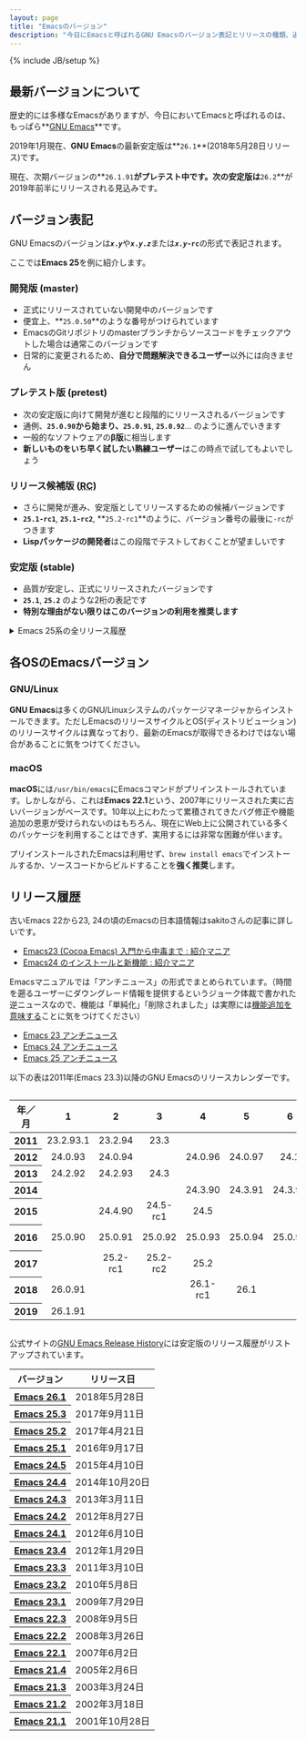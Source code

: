 ```yaml
---
layout: page
title: "Emacsのバージョン"
description: "今日にEmacsと呼ばれるGNU Emacsのバージョン表記とリリースの種類、過去の更新履歴についてまとめます。"
---
```

{% include JB/setup %}

## 最新バージョンについて

歴史的には多様なEmacsがありますが、今日においてEmacsと呼ばれるのは、もっぱら**[GNU Emacs]**です。

2019年1月現在、**GNU Emacs**の最新安定版は**`26.1`**(2018年5月28日リリース)です。

現在、次期バージョンの**`26.1.91`**がプレテスト中です。次の安定版は**`26.2`**が2019年前半にリリースされる見込みです。

[GNU Emacs]: https://ja.wikipedia.org/wiki/GNU_Emacs

## バージョン表記

GNU Emacsのバージョンは<strong><code><var>x</var>.<var>y</var></code></strong>や<strong><code><var>x</var>.<var>y</var>.<var>z</var></code></strong>または<strong><code><var>x</var>.<var>y</var>-rc</code></strong>の形式で表記されます。

ここでは**Emacs 25**を例に紹介します。

### 開発版 (master)

 * 正式にリリースされていない開発中のバージョンです
 * 便宜上、**`25.0.50`**のような番号がつけられています
 * EmacsのGitリポジトリのmasterブランチからソースコードをチェックアウトした場合は通常このバージョンです
 * 日常的に変更されるため、**自分で問題解決できるユーザー**以外には向きません

### プレテスト版 (pretest)
 * 次の安定版に向けて開発が進むと段階的にリリースされるバージョンです
 * 通例、**`25.0.90`**から始まり、**`25.0.91`**, **`25.0.92`**... のように進んでいきます
 * 一般的なソフトウェアの**β版**に相当します
 * **新しいものをいち早く試したい熟練ユーザー**はこの時点で試してもよいでしょう

### リリース候補版 (<abbr title="Release Candidate">RC</abbr>)

 * さらに開発が進み、安定版としてリリースするための候補バージョンです
 * **`25.1-rc1`**, **`25.1-rc2`**, **`25.2-rc1`**のように、バージョン番号の最後に`-rc`がつきます
 * **Lispパッケージの開発者**はこの段階でテストしておくことが望ましいです

### 安定版 (stable)

 * 品質が安定し、正式にリリースされたバージョンです
 * **`25.1`**, **`25.2`** のような2桁の表記です
 * **特別な理由がない限りはこのバージョンの利用を推奨します**

<details><summary>Emacs 25系の全リリース履歴</summary><table class="table"><tr><th>バージョン</th><th>リリース日</th></tr>
<tr class="table-secondary"><td>emacs-25.0.90</td><td><time datetime="2016-01-30">2016年01月30日</time></td></tr>
<tr class="table-secondary"><td>emacs-25.0.91</td><td><time datetime="2016-02-13">2016年02月13日</time></td></tr>
<tr class="table-secondary"><td>emacs-25.0.92</td><td><time datetime="2016-03-02">2016年03月02日</time></td></tr>
<tr class="table-secondary"><td>emacs-25.0.93</td><td><time datetime="2016-04-22">2016年04月22日</time></td></tr>
<tr class="table-secondary"><td>emacs-25.0.94</td><td><time datetime="2016-05-17">2016年05月17日</time></td></tr>
<tr class="table-secondary"><td>emacs-25.0.95</td><td><time datetime="2016-06-11">2016年06月11日</time></td></tr>
<tr class="table-info"><td>emacs-25.1-rc1</td><td><time datetime="2016-07-24">2016年7月24日</time> </td></tr>
<tr class="table-info"><td>emacs-25.1-rc2</td><td><time datetime="2016-08-21">2016年8月21日</time> </td></tr>
<tr class="table-primary"><td>emacs-25.1</td><td><time datetime="2016-09-15">2016年9月15日</time> </td></tr>
<tr class="table-secondary"><td>emacs-25.1.90</td><td><time datetime="2016-11-28">2016年11月28日</time></td></tr>
<tr class="table-secondary"><td>emacs-25.1.91</td><td><time datetime="2016-12-30">2016年12月30日</time></td></tr>
<tr class="table-info"><td>emacs-25.2-rc1</td><td><time datetime="2017-02-03">2017年2月3日</time>  </td></tr>
<tr class="table-info"><td>emacs-25.2-rc2</td><td><time datetime="2017-02-21">2017年2月21日</time> </td></tr>
<tr class="table-primary"><td>emacs-25.2</td><td><time datetime="2017-04-20">2017年4月20日</time> </td></tr>
<tr class="table-primary"><td>emacs-25.3</td><td><time datetime="2017-09-12">2017年09月12日</time></td></tr>
</table>
</details>

##  各OSのEmacsバージョン

### GNU/Linux

**GNU Emacs**は多くのGNU/Linuxシステムのパッケージマネージャからインストールできます。ただしEmacsのリリースサイクルとOS(ディストリビューション)のリリースサイクルは異なっており、最新のEmacsが取得できるわけではない場合があることに気をつけてください。

### macOS

**macOS**には`/usr/bin/emacs`にEmacsコマンドがプリインストールされています。しかしながら、これは**Emacs 22.1**という、2007年にリリースされた実に古いバージョンがベースです。10年以上にわたって累積されてきたバグ修正や機能追加の恩恵が受けられないのはもちろん、現在にWeb上に公開されている多くのパッケージを利用することはできず、実用するには非常な困難が伴います。

プリインストールされたEmacsは利用せず、`brew install emacs`でインストールするか、ソースコードからビルドすることを**強く推奨**します。

## リリース履歴

古いEmacs 22から23, 24の頃のEmacsの日本語情報はsakitoさんの記事に詳しいです。

 * [Emacs23 (Cocoa Emacs) 入門から中毒まで : 紹介マニア](http://sakito.jp/emacs/emacs23.html)
 * [Emacs24 のインストールと新機能 : 紹介マニア](http://sakito.jp/emacs/emacs24.html)

Emacsマニュアルでは「アンチニュース」の形式でまとめられています。（時間を遡るユーザーにダウングレード情報を提供するというジョーク体裁で書かれた逆ニュースなので、機能は「単純化」「削除されました」は実際には<u>機能追加を意味する</u>ことに気をつけてください）

 * [Emacs 23 アンチニュース](https://ayatakesi.github.io/emacs/24.5/Antinews.html)
 * [Emacs 24 アンチニュース](https://ayatakesi.github.io/emacs/25.2/html/Antinews.html)
 * [Emacs 25 アンチニュース](https://ayatakesi.github.io/emacs/26.1/html/Antinews.html)


以下の表は2011年(Emacs 23.3)以降のGNU Emacsのリリースカレンダーです。

<div style="width: 100%; overflow-y: scroll;">
<table class="table table-hover" style="text-align:center">
<thead><tr><th>年／月</th>
<th scope="col">1</th><th scope="col">2</th><th scope="col">3</th><th scope="col">4</th><th scope="col">5</th><th scope="col">6</th><th scope="col">7</th><th scope="col">8</th><th scope="col">9</th><th scope="col">10</th><th scope="col">11</th><th scope="col">12</th></tr></thead>
<tbody>
<tr><th scope="row">2011</th>
  <td><span class="badge badge-pill badge-secondary">23.2.93.1</span></td>
  <td><span class="badge badge-pill badge-secondary">23.2.94</span></td>
  <td><span class="badge badge-pill badge-primary">23.3</span></td>
  <td></td>
  <td></td>
  <td></td>
  <td></td>
  <td></td>
  <td><span class="badge badge-pill badge-secondary">24.0.90</span></td>
  <td><span class="badge badge-pill badge-secondary">24.0.91</span></td>
  <td></td>
  <td><span class="badge badge-pill badge-secondary">24.0.92</span></td>
</tr>
<tr><th scope="row">2012</th>
  <td><span class="badge badge-pill badge-secondary">24.0.93</span></td>
  <td><span class="badge badge-pill badge-secondary">24.0.94</span></td>
  <td></td>
  <td><span class="badge badge-pill badge-secondary">24.0.96</span></td>
  <td><span class="badge badge-pill badge-secondary">24.0.97</span></td>
  <td><span class="badge badge-pill badge-primary">24.1</span></td>
  <td></td>
  <td><span class="badge badge-pill badge-primary">24.2</span></td>
  <td></td>
  <td></td>
  <td><span class="badge badge-pill badge-secondary">24.2.90</span></td>
  <td><span class="badge badge-pill badge-secondary">24.2.91</span></td>
</tr>
<tr><th scope="row">2013</th>
  <td><span class="badge badge-pill badge-secondary">24.2.92</span></td>
  <td><span class="badge badge-pill badge-secondary">24.2.93</span></td>
  <td><span class="badge badge-pill badge-primary">24.3</span></td>
  <td></td>
  <td></td>
  <td></td>
  <td></td>
  <td></td>
  <td></td>
  <td></td>
  <td></td>
  <td></td>
</tr>
<tr><th scope="row">2014</th>
  <td></td>
  <td></td>
  <td></td>
  <td><span class="badge badge-pill badge-secondary">24.3.90</span></td>
  <td><span class="badge badge-pill badge-secondary">24.3.91</span></td>
  <td><span class="badge badge-pill badge-secondary">24.3.92</span></td>
  <td></td>
  <td><span class="badge badge-pill badge-secondary">24.3.93</span></td>
  <td></td>
  <td><span class="badge badge-pill badge-primary">24.4</span></td>
  <td></td>
  <td></td>
</tr>
<tr><th scope="row">2015</th>
  <td></td>
  <td><span class="badge badge-pill badge-secondary">24.4.90</span></td>
  <td><span class="badge badge-pill badge-info">24.5-rc1</span></td>
  <td><span class="badge badge-pill badge-primary">24.5</span></td>
  <td></td>
  <td></td>
  <td></td>
  <td></td>
  <td></td>
  <td></td>
  <td></td>
  <td></td>
</tr>
<tr><th scope="row">2016</th>
  <td><span class="badge badge-pill badge-secondary">25.0.90</span></td>
  <td><span class="badge badge-pill badge-secondary">25.0.91</span></td>
  <td><span class="badge badge-pill badge-secondary">25.0.92</span></td>
  <td><span class="badge badge-pill badge-secondary">25.0.93</span></td>
  <td><span class="badge badge-pill badge-secondary">25.0.94</span></td>
  <td><span class="badge badge-pill badge-secondary">25.0.95</span></td>
  <td><span class="badge badge-pill badge-info">25.1-rc1</span></td>
  <td><span class="badge badge-pill badge-info">25.1-rc2</span></td>
  <td><span class="badge badge-pill badge-primary">25.1</span></td>
  <td></td>
  <td><span class="badge badge-pill badge-secondary">25.1.90</span></td>
  <td><span class="badge badge-pill badge-secondary">25.1.91</span></td>
</tr>
<tr scope="row"><th>2017</th>
  <td></td>
  <td><span class="badge badge-pill badge-info">25.2-rc1</span></td>
  <td><span class="badge badge-pill badge-info">25.2-rc2</span></td>
  <td><span class="badge badge-pill badge-primary">25.2</span></td>
  <td></td>
  <td></td>
  <td></td>
  <td><span class="badge badge-pill badge-primary">25.3</span></td>
  <td></td>
  <td><span class="badge badge-pill badge-secondary">26.0.90</span></td>
  <td></td>
  <td></td>
</tr>
<tr><th scope="row">2018</th>
  <td><span class="badge badge-pill badge-secondary">26.0.91</span></td>
  <td></td>
  <td></td>
  <td><span class="badge badge-pill badge-info">26.1-rc1</span></td>
  <td><span class="badge badge-pill badge-primary">26.1</span></td>
  <td></td>
  <td></td>
  <td></td>
  <td></td>
  <td></td>
  <td><span class="badge badge-pill badge-secondary">26.1.90</span></td>
  <td></td>
</tr>
<tr><th scope="row">2019</th>
  <td><span class="badge badge-pill badge-secondary">26.1.91</span></td>
  <td></td>
  <td></td>
  <td></td>
  <td></td>
  <td></td>
  <td></td>
  <td></td>
  <td></td>
  <td></td>
  <td></td>
  <td></td>
</tr>
</tbody></table>
</div>

公式サイトの[GNU Emacs Release History]には安定版のリリース履歴がリストアップされています。

[GNU Emacs Release History]: https://www.gnu.org/software/emacs/history.html

<table class="table"><thead><tr><th scope="col">バージョン</th><th scope="col">リリース日</th></tr></thead>
<tbody>
<tr><th scope="row"><a href="https://lists.gnu.org/archive/html/emacs-devel/2018-05/msg00765.html">Emacs 26.1</a></th><td><time datetime="2018-05-28">2018年5月28日</time></td></tr>
<tr><th scope="row"><a href="http://lists.gnu.org/archive/html/info-gnu/2017-09/msg00006.html">Emacs 25.3</a></th><td><time datetime="2017-09-11">2017年9月11日</time></td></tr>
<tr><th scope="row"><a href="http://lists.gnu.org/archive/html/info-gnu-emacs/2017-04/msg00000.html">Emacs 25.2</a></th><td><time datetime="2017-04-21">2017年4月21日</time></td></tr>
<tr><th scope="row"><a href="https://lists.gnu.org/archive/html/emacs-devel/2016-09/msg00451.html">Emacs 25.1</a></th><td><time datetime="2016-09-17">2016年9月17日</time></td></tr>
<tr><th scope="row"><a href="http://lists.gnu.org/archive/html/info-gnu-emacs/2015-04/msg00002.html">Emacs 24.5</a></th><td><time datetime="2015-04-10">2015年4月10日</time></td></tr>
<tr><th scope="row"><a href="http://lists.gnu.org/archive/html/info-gnu-emacs/2014-10/msg00002.html">Emacs 24.4</a></th><td><time datetime="2014-10-20">2014年10月20日</time></td></tr>
<tr><th scope="row"><a href="http://lists.gnu.org/archive/html/info-gnu-emacs/2013-03/msg00001.html">Emacs 24.3</a></th><td><time datetime="2013-03-11">2013年3月11日</time></td></tr>
<tr><th scope="row"><a href="http://lists.gnu.org/archive/html/info-gnu-emacs/2012-08/msg00000.html">Emacs 24.2</a></th><td><time datetime="2012-08-27">2012年8月27日</time></td></tr>
<tr><th scope="row"><a href="http://lists.gnu.org/archive/html/info-gnu-emacs/2012-06/msg00000.html">Emacs 24.1</a></th><td><time datetime="2012-06-10">2012年6月10日</time></td></tr>
<tr><th scope="row"><a href="http://lists.gnu.org/archive/html/info-gnu-emacs/2012-01/msg00000.html">Emacs 23.4</a></th><td><time datetime="2012-01-29">2012年1月29日</time></td></tr>
<tr><th scope="row"><a href="http://lists.gnu.org/archive/html/info-gnu-emacs/2011-03/msg00000.html">Emacs 23.3</a></th><td><time datetime="2011-03-10">2011年3月10日</time></td></tr>
<tr><th scope="row"><a href="http://lists.gnu.org/archive/html/info-gnu-emacs/2010-05/msg00000.html">Emacs 23.2</a></th><td><time datetime="2010-05-08">2010年5月8日</time></td></tr>
<tr><th scope="row"><a href="http://lists.gnu.org/archive/html/info-gnu-emacs/2009-07/msg00000.html">Emacs 23.1</a></th><td><time datetime="2009-07-29">2009年7月29日</time></td></tr>
<tr><th scope="row"><a href="http://lists.gnu.org/archive/html/info-gnu-emacs/2008-09/msg00000.html">Emacs 22.3</a></th><td><time datetime="2008-09-05">2008年9月5日</time></td></tr>
<tr><th scope="row"><a href="http://lists.gnu.org/archive/html/info-gnu-emacs/2008-03/msg00000.html">Emacs 22.2</a></th><td><time datetime="2008-03-26">2008年3月26日</time></td></tr>
<tr><th scope="row"><a href="http://lists.gnu.org/archive/html/info-gnu-emacs/2007-06/msg00000.html">Emacs 22.1</a></th><td><time datetime="2007-06-02">2007年6月2日</time></td></tr>
<tr><th scope="row"><a href="http://lists.gnu.org/archive/html/info-gnu-emacs/2005-02/msg00000.html">Emacs 21.4</a></th><td><time datetime="2005-02-06">2005年2月6日</time></td></tr>
<tr><th scope="row"><a href="http://mail.gnu.org/archive/html/info-gnu-emacs/2003-03/msg00000.html">Emacs 21.3</a></th><td><time datetime="2003-03-24">2003年3月24日</time></td></tr>
<tr><th scope="row"><a href="http://mail.gnu.org/archive/html/info-gnu-emacs/2002-03/msg00000.html">Emacs 21.2</a></th><td><time datetime="2002-03-18">2002年3月18日</time></td></tr>
<tr><th scope="row"><a href="http://lists.gnu.org/archive/html/info-gnu-emacs/2001-10/msg00009.html">Emacs 21.1</a></th><td><time datetime="2001-10-28">2001年10月28日</time></td></tr>
</tbody></table>
